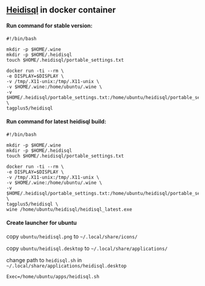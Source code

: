 ## [Heidisql](http://www.heidisql.com) in docker container

#### Run command for stable version:

```
#!/bin/bash

mkdir -p $HOME/.wine
mkdir -p $HOME/.heidisql
touch $HOME/.heidisql/portable_settings.txt

docker run -ti --rm \
-e DISPLAY=$DISPLAY \
-v /tmp/.X11-unix:/tmp/.X11-unix \
-v $HOME/.wine:/home/ubuntu/.wine \
-v $HOME/.heidisql/portable_settings.txt:/home/ubuntu/heidisql/portable_settings.txt \
tagplus5/heidisql
```

#### Run command for latest heidisql build:

```
#!/bin/bash

mkdir -p $HOME/.wine
mkdir -p $HOME/.heidisql
touch $HOME/.heidisql/portable_settings.txt

docker run -ti --rm \
-e DISPLAY=$DISPLAY \
-v /tmp/.X11-unix:/tmp/.X11-unix \
-v $HOME/.wine:/home/ubuntu/.wine \
-v $HOME/.heidisql/portable_settings.txt:/home/ubuntu/heidisql/portable_settings.txt \
tagplus5/heidisql \
wine /home/ubuntu/heidisql/heidisql_latest.exe
```

#### Create launcher for ubuntu
copy `ubuntu/heidisql.png` to `~/.local/share/icons/`

copy `ubuntu/heidisql.desktop` to `~/.local/share/applications/`

change path to `heidisql.sh` in `~/.local/share/applications/heidisql.desktop`

`Exec=/home/ubuntu/apps/heidisql.sh`